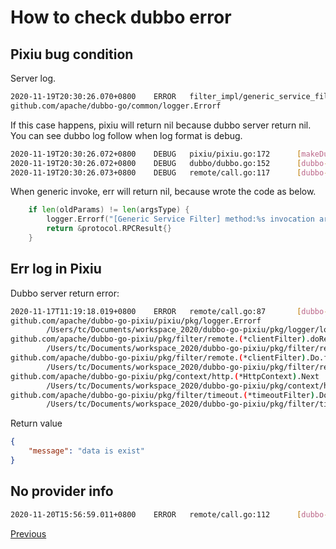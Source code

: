 # How to check dubbo error

## Pixiu bug condition

Server log.

```bash
2020-11-19T20:30:26.070+0800    ERROR   filter_impl/generic_service_filter.go:98        [Generic Service Filter] method:GetUserTimeout invocation arguments number was wrong
github.com/apache/dubbo-go/common/logger.Errorf
```

If this case happens, pixiu will return nil because dubbo server return nil. You can see dubbo log follow when log format is debug. 

```bash
2020-11-19T20:30:26.072+0800    DEBUG   pixiu/pixiu.go:172      [makeDubboCallPixiu] result: 0xc0001aeeb0, err: <nil>
2020-11-19T20:30:26.072+0800    DEBUG   dubbo/dubbo.go:152      [dubbo-go-pixiu] dubbo client resp:<nil>
2020-11-19T20:30:26.073+0800    DEBUG   remote/call.go:117      [dubbo-go-pixiu] client call resp:<nil>
```

When generic invoke, err will return nil, because wrote the code as below.

```go
	if len(oldParams) != len(argsType) {
		logger.Errorf("[Generic Service Filter] method:%s invocation arguments number was wrong", methodName)
		return &protocol.RPCResult{}
	}
```

## Err log in Pixiu

Dubbo server return error:

```bash
2020-11-17T11:19:18.019+0800    ERROR   remote/call.go:87       [dubbo-go-pixiu] client call err:data is exist!
github.com/apache/dubbo-go-pixiu/pixiu/pkg/logger.Errorf
        /Users/tc/Documents/workspace_2020/dubbo-go-pixiu/pkg/logger/logging.go:52
github.com/apache/dubbo-go-pixiu/pkg/filter/remote.(*clientFilter).doRemoteCall
        /Users/tc/Documents/workspace_2020/dubbo-go-pixiu/pkg/filter/remote/call.go:87
github.com/apache/dubbo-go-pixiu/pkg/filter/remote.(*clientFilter).Do.func1
        /Users/tc/Documents/workspace_2020/dubbo-go-pixiu/pkg/filter/remote/call.go:65
github.com/apache/dubbo-go-pixiu/pkg/context/http.(*HttpContext).Next
        /Users/tc/Documents/workspace_2020/dubbo-go-pixiu/pkg/context/http/context.go:54
github.com/apache/dubbo-go-pixiu/pkg/filter/timeout.(*timeoutFilter).Do.func1.1
        /Users/tc/Documents/workspace_2020/dubbo-go-pixiu/pkg/filter/timeout/timeout.go:70
```

Return value

```json
{
    "message": "data is exist"
}
```

## No provider info

```bash
2020-11-20T15:56:59.011+0800    ERROR   remote/call.go:112      [dubbo-go-pixiu] client call err:Failed to invoke the method $invoke. No provider available for the service dubbo://:@:/?interface=com.ic.user.UserProvider&group=test&version=1.0.0 from registry zookeeper://127.0.0.1:2181?group=&registry=zookeeper&registry.label=true&registry.preferred=false&registry.role=0&registry.timeout=3s&registry.ttl=&registry.weight=0&registry.zone=&simplified=false on the consumer 30.11.176.51 using the dubbo version 1.3.0 .Please check if the providers have been started and registered.!
```

[Previous](dubbo.md)
